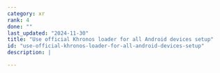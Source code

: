 ```yaml
---
category: xr
rank: 4
done: ""
last_updated: "2024-11-30"
title: "Use official Khronos loader for all Android devices setup"
id: "use-official-khronos-loader-for-all-android-devices-setup"
description: |

---
```

